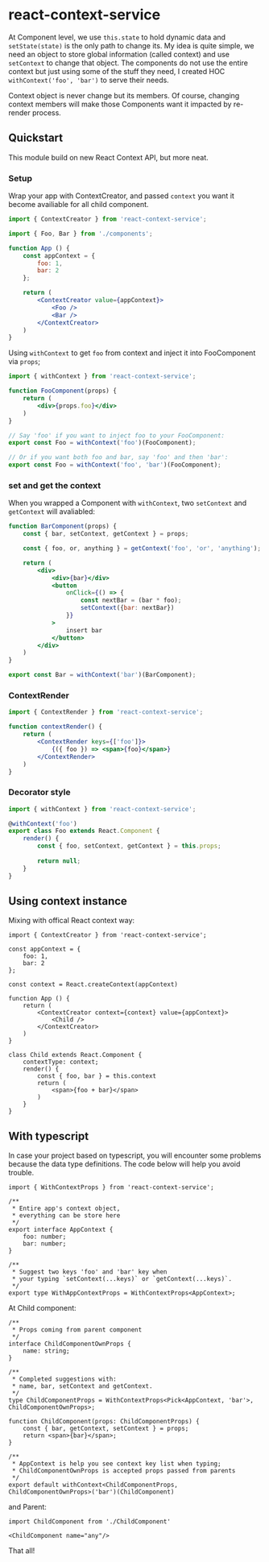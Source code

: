# react-context-service

At Component level, we use `this.state` to hold dynamic data and `setState(state)` is the only path to change its. My idea is quite simple, we need an object to store global information (called context) and use `setContext` to change that object. The components do not use the entire context but just using some of the stuff they need, I created HOC `withContext('foo', 'bar')` to serve their needs.

Context object is never change but its members. Of course, changing context members will make those Components want it impacted by re-render process.

## Quickstart
This module build on new React Context API, but more neat.

### Setup
Wrap your app with ContextCreator, and passed `context` you want it become availiable for all child component.

```jsx
import { ContextCreator } from 'react-context-service';

import { Foo, Bar } from './components';

function App () {
    const appContext = {
        foo: 1,
        bar: 2
    };

    return (
        <ContextCreator value={appContext}>
            <Foo />
            <Bar />
        </ContextCreator>
    )
}
```

Using `withContext` to get `foo` from context and inject it into FooComponent via `props`;

```jsx
import { withContext } from 'react-context-service';

function FooComponent(props) {
    return (
        <div>{props.foo}</div>
    )
}

// Say 'foo' if you want to inject foo to your FooComponent:
export const Foo = withContext('foo')(FooComponent);

// Or if you want both foo and bar, say 'foo' and then 'bar':
export const Foo = withContext('foo', 'bar')(FooComponent);
```

### set and get the context

When you wrapped a Component with `withContext`, two `setContext` and `getContext` will avaliabled:

```jsx
function BarComponent(props) {
    const { bar, setContext, getContext } = props;

    const { foo, or, anything } = getContext('foo', 'or', 'anything');

    return (
        <div>
            <div>{bar}</div>
            <button 
                onClick={() => {
                    const nextBar = (bar * foo);
                    setContext({bar: nextBar})
                }}
            >
                insert bar
            </button>
        </div>
    )
}

export const Bar = withContext('bar')(BarComponent);
```
### ContextRender

```jsx
import { ContextRender } from 'react-context-service';

function contextRender() {
    return (
        <ContextRender keys={['foo']}>
            {({ foo }) => <span>{foo}</span>}
        </ContextRender>
    )
} 
```

### Decorator style

```jsx
import { withContext } from 'react-context-service';

@withContext('foo')
export class Foo extends React.Component {
    render() {
        const { foo, setContext, getContext } = this.props;
        
        return null;
    }
}
```

## Using context instance

Mixing with offical React context way:

```tsx
import { ContextCreator } from 'react-context-service';

const appContext = {
    foo: 1,
    bar: 2
};

const context = React.createContext(appContext)

function App () {
    return (
        <ContextCreator context={context} value={appContext}>
            <Child />
        </ContextCreator>
    )
}

class Child extends React.Component {
    contextType: context;
    render() {
        const { foo, bar } = this.context
        return (
            <span>{foo + bar}</span>
        )
    }
}
```

## With typescript

In case your project based on typescript, you will encounter some problems because the data type definitions.
The code below will help you avoid trouble.

```tsx
import { WithContextProps } from 'react-context-service';

/**
 * Entire app's context object,
 * everything can be store here
 */
export interface AppContext {
    foo: number;
    bar: number;
}

/**
 * Suggest two keys 'foo' and 'bar' key when
 * your typing `setContext(...keys)` or `getContext(...keys)`.
 */
export type WithAppContextProps = WithContextProps<AppContext>;
```

At Child component:

```tsx
/**
 * Props coming from parent component
 */
interface ChildComponentOwnProps {
    name: string;
}

/**
 * Completed suggestions with:
 * name, bar, setContext and getContext.
 */
type ChildComponentProps = WithContextProps<Pick<AppContext, 'bar'>, ChildComponentOwnProps>;

function ChildComponent(props: ChildComponentProps) {
    const { bar, getContext, setContext } = props;
    return <span>{bar}</span>;
}

/**
 * AppContext is help you see context key list when typing;
 * ChildComponentOwnProps is accepted props passed from parents
 */
export default withContext<ChildComponentProps, ChildComponentOwnProps>('bar')(ChildComponent)
```

and Parent:

```tsx
import ChildComponent from './ChildComponent'

<ChildComponent name="any"/>
```

That all!